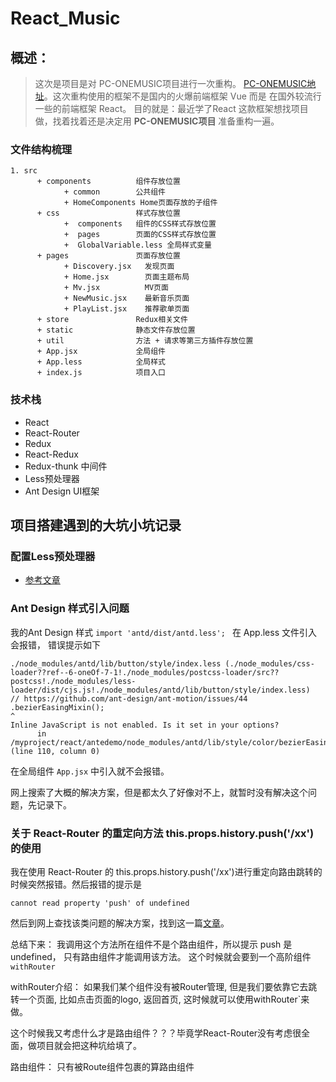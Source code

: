 # React_Music

## 概述：

> 这次是项目是对 PC-ONEMUSIC项目进行一次重构。 [PC-ONEMUSIC地址](https://github.com/flingyp/PC-ONEMUSIC)。这次重构使用的框架不是国内的火爆前端框架 Vue 而是 在国外较流行一些的前端框架 React。 目的就是：最近学了React 这款框架想找项目做，找着找着还是决定用 **PC-ONEMUSIC项目** 准备重构一遍。

### 文件结构梳理
```
1. src
      + components          组件存放位置          
            + common        公共组件
            + HomeComponents Home页面存放的子组件
      + css                 样式存放位置
            +  components   组件的CSS样式存放位置
            +  pages        页面的CSS样式存放位置
            +  GlobalVariable.less 全局样式变量
      + pages               页面存放位置
            + Discovery.jsx   发现页面
            + Home.jsx        页面主题布局
            + Mv.jsx          MV页面
            + NewMusic.jsx    最新音乐页面
            + PlayList.jsx    推荐歌单页面
      + store               Redux相关文件  
      + static              静态文件存放位置
      + util                方法 + 请求等第三方插件存放位置
      + App.jsx             全局组件
      + App.less            全局样式
      + index.js            项目入口
```

### 技术栈

+ React
+ React-Router
+ Redux
+ React-Redux
+ Redux-thunk 中间件
+ Less预处理器
+ Ant Design UI框架

## 项目搭建遇到的大坑小坑记录

### 配置Less预处理器

+ [参考文章](https://www.jianshu.com/p/87ecc24447c0)


### Ant Design 样式引入问题

我的Ant Design 样式 `import 'antd/dist/antd.less'; ` 在 App.less 文件引入 会报错， 错误提示如下

```
./node_modules/antd/lib/button/style/index.less (./node_modules/css-loader??ref--6-oneOf-7-1!./node_modules/postcss-loader/src??postcss!./node_modules/less-loader/dist/cjs.js!./node_modules/antd/lib/button/style/index.less)
// https://github.com/ant-design/ant-motion/issues/44
.bezierEasingMixin();
^
Inline JavaScript is not enabled. Is it set in your options?
      in /myproject/react/antedemo/node_modules/antd/lib/style/color/bezierEasing.less (line 110, column 0)
```

在全局组件 `App.jsx` 中引入就不会报错。

网上搜索了大概的解决方案，但是都太久了好像对不上，就暂时没有解决这个问题，先记录下。

### 关于 React-Router 的重定向方法 this.props.history.push('/xx') 的使用

我在使用 React-Router 的 this.props.history.push('/xx')进行重定向路由跳转的时候突然报错。然后报错的提示是

`cannot read property 'push' of undefined`

然后到网上查找该类问题的解决方案，找到这一篇[文章](https://segmentfault.com/a/1190000022272003)。

总结下来： 我调用这个方法所在组件不是个路由组件，所以提示 push 是 undefined， 只有路由组件才能调用该方法。 这个时候就会要到一个高阶组件 `withRouter`

withRouter介绍： 如果我们某个组件没有被Router管理, 但是我们要依靠它去跳转一个页面, 比如点击页面的logo, 返回首页, 这时候就可以使用withRouter`来做。

这个时候我又考虑什么才是路由组件？？？毕竟学React-Router没有考虑很全面，做项目就会把这种坑给填了。

路由组件： 只有被Route组件包裹的算路由组件


